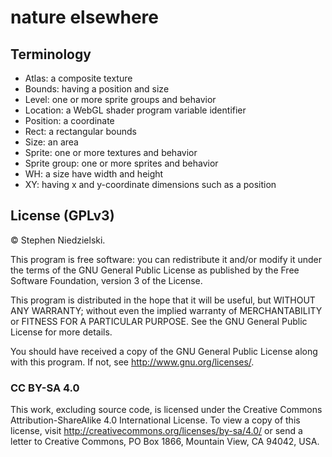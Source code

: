 # nature elsewhere

## Terminology

- Atlas: a composite texture
- Bounds: having a position and size
- Level: one or more sprite groups and behavior
- Location: a WebGL shader program variable identifier
- Position: a coordinate
- Rect: a rectangular bounds
- Size: an area
- Sprite: one or more textures and behavior
- Sprite group: one or more sprites and behavior
- WH: a size have width and height
- XY: having x and y-coordinate dimensions such as a position

## License (GPLv3)

© Stephen Niedzielski.

This program is free software: you can redistribute it and/or modify it under
the terms of the GNU General Public License as published by the Free Software
Foundation, version 3 of the License.

This program is distributed in the hope that it will be useful, but WITHOUT ANY
WARRANTY; without even the implied warranty of MERCHANTABILITY or FITNESS FOR A
PARTICULAR PURPOSE. See the GNU General Public License for more details.

You should have received a copy of the GNU General Public License along with
this program. If not, see <http://www.gnu.org/licenses/>.

### CC BY-SA 4.0

This work, excluding source code, is licensed under the Creative Commons
Attribution-ShareAlike 4.0 International License. To view a copy of this
license, visit http://creativecommons.org/licenses/by-sa/4.0/ or send a letter
to Creative Commons, PO Box 1866, Mountain View, CA 94042, USA.
